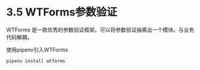 # 3.5 WTForms参数验证

WTForms 是一款优秀的参数验证框架。可以将参数验证抽离出一个模块。与业务代码解耦。

使用pipenv引入WTForms
```
pipenv install wtforms
```

